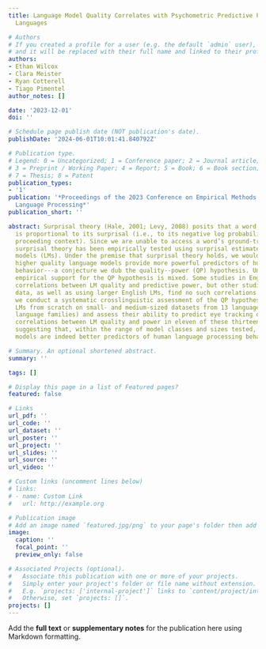 ```yaml
---
title: Language Model Quality Correlates with Psychometric Predictive Power in Multiple
  Languages

# Authors
# If you created a profile for a user (e.g. the default `admin` user), write the username (folder name) here
# and it will be replaced with their full name and linked to their profile.
authors:
- Ethan Wilcox
- Clara Meister
- Ryan Cotterell
- Tiago Pimentel
author_notes: []

date: '2023-12-01'
doi: ''

# Schedule page publish date (NOT publication's date).
publishDate: '2024-06-01T10:01:41.840792Z'

# Publication type.
# Legend: 0 = Uncategorized; 1 = Conference paper; 2 = Journal article;
# 3 = Preprint / Working Paper; 4 = Report; 5 = Book; 6 = Book section;
# 7 = Thesis; 8 = Patent
publication_types:
- '1'
publication: '*Proceedings of the 2023 Conference on Empirical Methods in Natural
  Language Processing*'
publication_short: ''

abstract: Surprisal theory (Hale, 2001; Levy, 2008) posits that a word’s reading time
  is proportional to its surprisal (i.e., to its negative log probability given the
  proceeding context). Since we are unable to access a word’s ground-truth probability,
  surprisal theory has been empirically tested using surprisal estimates from language
  models (LMs). Under the premise that surprisal theory holds, we would expect that
  higher quality language models provide more powerful predictors of human reading
  behavior---a conjecture we dub the quality--power (QP) hypothesis. Unfortunately,
  empirical support for the QP hypothesis is mixed. Some studies in English have found
  correlations between LM quality and predictive power, but other studies using Japanese
  data, as well as using larger English LMs, find no such correlations. In this work,
  we conduct a systematic crosslinguistic assessment of the QP hypothesis. We train
  LMs from scratch on small- and medium-sized datasets from 13 languages (across five
  language families) and assess their ability to predict eye tracking data. We find
  correlations between LM quality and power in eleven of these thirteen languages,
  suggesting that, within the range of model classes and sizes tested, better language
  models are indeed better predictors of human language processing behaviors.

# Summary. An optional shortened abstract.
summary: ''

tags: []

# Display this page in a list of Featured pages?
featured: false

# Links
url_pdf: ''
url_code: ''
url_dataset: ''
url_poster: ''
url_project: ''
url_slides: ''
url_source: ''
url_video: ''

# Custom links (uncomment lines below)
# links:
# - name: Custom Link
#   url: http://example.org

# Publication image
# Add an image named `featured.jpg/png` to your page's folder then add a caption below.
image:
  caption: ''
  focal_point: ''
  preview_only: false

# Associated Projects (optional).
#   Associate this publication with one or more of your projects.
#   Simply enter your project's folder or file name without extension.
#   E.g. `projects: ['internal-project']` links to `content/project/internal-project/index.md`.
#   Otherwise, set `projects: []`.
projects: []
---
```


Add the **full text** or **supplementary notes** for the publication here using Markdown formatting.
